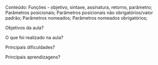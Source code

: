 Conteúdo:
Funções - objetivo, sintaxe, assinatura, retorno, parâmetro;
Parâmetros posicionais;
Parâmetros posicionais não obrigatórios/valor padrão;
Parâmetros nomeados; 
Parâmetros nomeados obrigatórios;


Objetivos da aula?


O que foi realizado na aula?


Principais dificuldades?


Principais aprendizagens?
